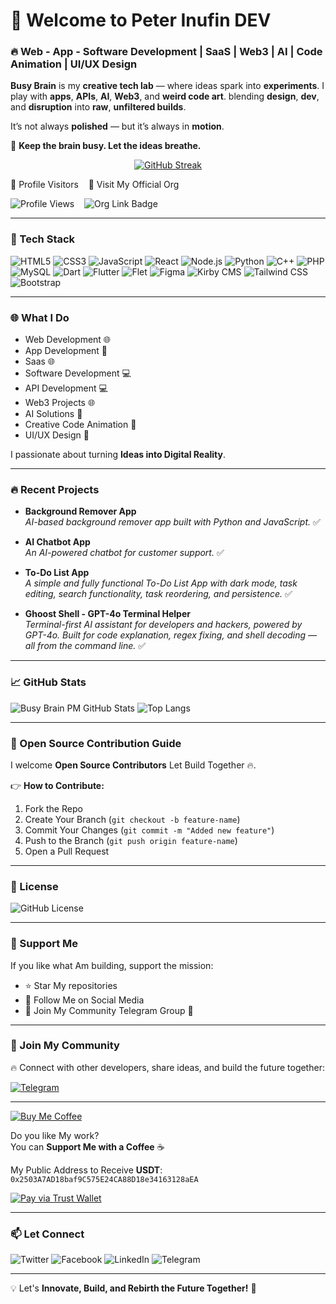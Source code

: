# 👋 Welcome to Peter Inufin DEV

### 🔥 Web - App - Software Development | SaaS | Web3 | AI | Code Animation | UI/UX Design

**Busy Brain** is my **creative tech lab** — where ideas spark into **experiments**. I play with **apps**, **APIs**, **AI**, **Web3**, and **weird code art**. blending **design**, **dev**, and **disruption** into **raw**, **unfiltered builds**.  
  
It’s not always **polished** — but it’s always in **motion**.  
  
🧠 **Keep the brain busy. Let the ideas breathe.**

<div align="center">
  
 [![GitHub Streak](http://github-readme-streak-stats.herokuapp.com?user=PeterInufinDEV&theme=dark&hide_border=true)](https://git.io/streak-stats)
 
</div

### 🎯 Profile Visitors &nbsp;&nbsp; 🔗 Visit My Official Org  
![Profile Views](https://komarev.com/ghpvc/?username=PeterInufinDEV&label=Profile%20Views&color=blue&style=plastic) &nbsp;&nbsp; ![Org Link Badge](https://img.shields.io/badge/Rebirth_Core_official-Visit%20Now-blue?style=plastic&logo=github)


---

### 💪 Tech Stack
![HTML5](https://img.shields.io/badge/HTML5-%23E34F26.svg?style=for-the-badge&logo=html5&logoColor=white)
![CSS3](https://img.shields.io/badge/CSS3-%231572B6.svg?style=for-the-badge&logo=css3&logoColor=white)
![JavaScript](https://img.shields.io/badge/JavaScript-%23F7DF1E.svg?style=for-the-badge&logo=javascript&logoColor=black)
![React](https://img.shields.io/badge/React-%2361DAFB.svg?style=for-the-badge&logo=react&logoColor=black)
![Node.js](https://img.shields.io/badge/Node.js-%23339933.svg?style=for-the-badge&logo=node.js&logoColor=white)
![Python](https://img.shields.io/badge/Python-%233776AB.svg?style=for-the-badge&logo=python&logoColor=white)
![C++](https://img.shields.io/badge/C%2B%2B-%2300599C.svg?style=for-the-badge&logo=c%2B%2B&logoColor=white)
![PHP](https://img.shields.io/badge/PHP-%23777BB4.svg?style=for-the-badge&logo=php&logoColor=white)
![MySQL](https://img.shields.io/badge/MySQL-%234479A1.svg?style=for-the-badge&logo=mysql&logoColor=white)
![Dart](https://img.shields.io/badge/Dart-%230175C2.svg?style=for-the-badge&logo=dart&logoColor=white)
![Flutter](https://img.shields.io/badge/Flutter-%2302569B.svg?style=for-the-badge&logo=flutter&logoColor=white)
![Flet](https://img.shields.io/badge/Flet-%232C3E50.svg?style=for-the-badge&logo=flet&logoColor=white)
![Figma](https://img.shields.io/badge/Figma-%23F24E1E.svg?style=for-the-badge&logo=figma&logoColor=white)
![Kirby CMS](https://img.shields.io/badge/Kirby_CMS-000000.svg?style=for-the-badge&logo=kirby&logoColor=white)
![Tailwind CSS](https://img.shields.io/badge/Tailwind_CSS-38B2AC.svg?style=for-the-badge&logo=tailwind-css&logoColor=white)
![Bootstrap](https://img.shields.io/badge/Bootstrap-%2302569B.svg?style=for-the-badge&logo=Bootstrap&logoColor=white)

---

### 🌐 What I Do
- Web Development 🌐 
- App Development 📱  
- Saas 🌐  
- Software Development 💻  
- API Development 💻  
- Web3 Projects 🌐  
- AI Solutions 🤖  
- Creative Code Animation 🎥  
- UI/UX Design 📐 

I passionate about turning **Ideas into Digital Reality**.

---

### 🔥 Recent Projects
- **Background Remover App**  
  _AI-based background remover app built with Python and JavaScript._ ✅  

- **AI Chatbot App**  
  _An AI-powered chatbot for customer support._ ✅  

- **To-Do List App**  
  _A simple and fully functional To-Do List App with dark mode, task editing, search functionality, task reordering, and persistence._ ✅  

- **Ghoost Shell - GPT-4o Terminal Helper**  
  _Terminal-first AI assistant for developers and hackers, powered by GPT-4o. Built for code explanation, regex fixing, and shell decoding — all from the command line._ ✅
---

### 📈 GitHub Stats
![Busy Brain PM GitHub Stats](https://github-readme-stats.vercel.app/api?username=PeterInufinDEV&show_icons=true&theme=radical)
![Top Langs](https://github-readme-stats.vercel.app/api/top-langs/?username=PeterInufinDEV&layout=compact&theme=radical)

---

### 🤝 Open Source Contribution Guide
I welcome **Open Source Contributors** Let Build Together 🔥.

👉 **How to Contribute:**
1. Fork the Repo  
2. Create Your Branch (`git checkout -b feature-name`)  
3. Commit Your Changes (`git commit -m "Added new feature"`)  
4. Push to the Branch (`git push origin feature-name`)  
5. Open a Pull Request  

---

### 📜 License
![GitHub License](https://img.shields.io/github/license/PeterInufinDEV/PeterInufinDEV?style=for-the-badge)

---

### 💪 Support Me
If you like what Am building, support the mission:

- ⭐ Star My repositories  
- 📣 Follow Me on Social Media  
- 💬 Join My Community Telegram Group 🚀  

---

### 🎯 Join My Community
🔥 Connect with other developers, share ideas, and build the future together:

[![Telegram](https://img.shields.io/badge/Join%20Our%20Telegram-%2326A5E4.svg?style=for-the-badge&logo=telegram&logoColor=white)](https://t.me/Peter_Inufin_DEV_Community)

---

[![Buy Me Coffee](https://img.shields.io/badge/Buy%20Me%20Coffee-%23FFDD00.svg?style=for-the-badge&logo=buy-me-a-coffee&logoColor=black)]([https://www.buymeacoffee.com/yourprofile](https://link.trustwallet.com/send?coin=20000714&address=0x2503A7AD18baf9C575E24CA88D18e34163128aEA&token_id=0x55d398326f99059fF775485246999027B3197955))

Do you like My work?  
You can **Support Me with a Coffee** ☕

My Public Address to Receive **USDT**:  
`0x2503A7AD18baf9C575E24CA88D18e34163128aEA`

[![Pay via Trust Wallet](https://img.shields.io/badge/Pay%20via%20Trust%20Wallet-%23007AFF.svg?style=for-the-badge&logo=trustwallet&logoColor=white)](https://link.trustwallet.com/send?coin=20000714&address=0x2503A7AD18baf9C575E24CA88D18e34163128aEA&token_id=0x55d398326f99059fF775485246999027B3197955)

---

### 📫 Let Connect

![Twitter](https://img.shields.io/badge/x-%231DA1F2.svg?style=for-the-badge&logo=x&logoColor=white&link=https://x.com/PeterInufin_DEV)
![Facebook](https://img.shields.io/badge/Facebook-%231877F2.svg?style=for-the-badge&logo=facebook&logoColor=white&link=https://web.facebook.com/PeterInufinDEV/)
![LinkedIn](https://img.shields.io/badge/LinkedIn-%230A66C2.svg?style=for-the-badge&logo=linkedin&logoColor=white&link=https://www.linkedin.com/in/peter-inufin-dev-b27647291?miniProfileUrn=urn%3Ali%3Afs_miniProfile%3AACoAAEbAkY8BMb-d2oJY6qKWRMUTVMHHi3_XTaI&lipi=urn%3Ali%3Apage%3Ad_flagship3_search_srp_all%3B6FKrUPsGR6CetMvx99o49A%3D%3D)
![Telegram](https://img.shields.io/badge/Telegram-%2326A5E4.svg?style=for-the-badge&logo=telegram&logoColor=white&link=https://t.me/Peter_Inufin_DEV)

---

💡 Let's **Innovate, Build, and Rebirth the Future Together!** 🚀
